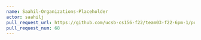 ```yaml
---
name: Saahil-Organizations-Placeholder
actor: saahilj
pull_request_url: https://github.com/ucsb-cs156-f22/team03-f22-6pm-1/pull/68
pull_request_num: 68
---
```

